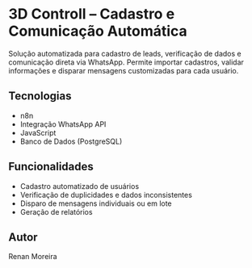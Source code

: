 # 3D Controll – Cadastro e Comunicação Automática

Solução automatizada para cadastro de leads, verificação de dados e comunicação direta via WhatsApp. Permite importar cadastros, validar informações e disparar mensagens customizadas para cada usuário.

## Tecnologias
- n8n
- Integração WhatsApp API
- JavaScript
- Banco de Dados (PostgreSQL)

## Funcionalidades
- Cadastro automatizado de usuários
- Verificação de duplicidades e dados inconsistentes
- Disparo de mensagens individuais ou em lote
- Geração de relatórios

## Autor
Renan Moreira

